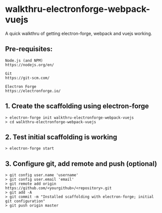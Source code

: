 walkthru-electronforge-webpack-vuejs
====================================
A quick walkthru of getting electron-forge, webpack and vuejs working.


## Pre-requisites:

	Node.js (and NPM)
	https://nodejs.org/en/

	Git
	https://git-scm.com/
	
	Electron Forge
	https://electronforge.io/
	
	
## 1. Create the scaffolding using electron-forge

	> electron-forge init walkthru-electronforge-webpack-vuejs
	> cd walkthru-electronforge-webpack-vuejs

	
## 2. Test initial scaffolding is working

	> electron-forge start

	
## 3. Configure git, add remote and push (optional)

	> git config user.name 'username'
	> git config user.email 'email'
	> git remote add origin https://github.com/<yourgithub>/<repository>.git
	> git add -A
	> git commit -m "Installed scaffolding with electron-forge; initial git configuration"
	> git push origin master
	